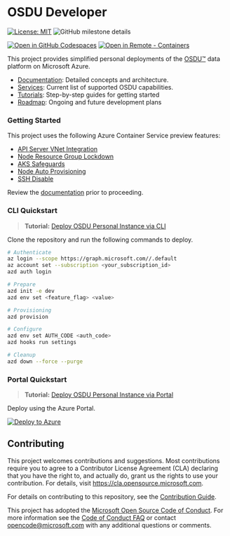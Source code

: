 # OSDU Developer

[![License: MIT](https://img.shields.io/badge/License-MIT-yellow.svg)](https://opensource.org/licenses/MIT)  ![GitHub milestone details](https://img.shields.io/github/milestones/progress/azure/osdu-developer/1)


<!-- ![Github Issues](https://img.shields.io/github/issues/azure/osdu-developer)
![Github Pull Requests](https://img.shields.io/github/issues-pr/azure/osdu-developer) -->


[![Open in GitHub Codespaces](https://img.shields.io/static/v1?style=for-the-badge&label=GitHub+Codespaces&message=Open&color=brightgreen&logo=github)](https://github.com/codespaces/new?skip_quickstart=true&machine=basicLinux32gb&repo=742135816&ref=main&devcontainer_path=.devcontainer%2Fdevcontainer.json&geo=UsEast)
[![Open in Remote - Containers](https://img.shields.io/static/v1?style=for-the-badge&label=Remote%20-%20Containers&message=Open&color=blue&logo=visualstudiocode)](https://vscode.dev/redirect?url=vscode://ms-vscode-remote.remote-containers/cloneInVolume?url=https://github.com/Azure/osdu-developer)

This project provides simplified personal deployments of the [OSDU™](https://community.opengroup.org/osdu/platform) data platform on Microsoft Azure.


- [Documentation](https://azure.github.io/osdu-developer/): Detailed concepts and architecture.
- [Services](https://azure.github.io/osdu-developer/services_source/): Current list of supported OSDU capabilities.
- [Tutorials](https://azure.github.io/osdu-developer/tutorial_cli/): Step-by-step guides for getting started
- [Roadmap](https://github.com/orgs/Azure/projects/696/views/2): Ongoing and future development plans


### Getting Started

This project uses the following Azure Container Service preview features:

- [API Server VNet Integration](https://learn.microsoft.com/en-us/azure/aks/api-server-vnet-integration)
- [Node Resource Group Lockdown](https://learn.microsoft.com/en-us/azure/aks/node-resource-group-lockdown)
- [AKS Safeguards](https://learn.microsoft.com/en-us/azure/aks/deployment-safeguards)
- [Node Auto Provisioning](https://learn.microsoft.com/en-us/azure/aks/node-autoprovision?tabs=azure-cli)
- [SSH Disable](https://learn.microsoft.com/en-us/azure/aks/manage-ssh-node-access?tabs=node-shell#disable-ssh-overview)

Review the [documentation](https://azure.github.io/osdu-developer/getting_started/) prior to proceeding.

### CLI Quickstart

> **Tutorial:** [Deploy OSDU Personal Instance via CLI](https://azure.github.io/osdu-developer/tutorial_cli/)

Clone the repository and run the following commands to deploy.

```bash
# Authenticate
az login --scope https://graph.microsoft.com//.default
az account set --subscription <your_subscription_id>
azd auth login

# Prepare
azd init -e dev 
azd env set <feature_flag> <value>

# Provisioning
azd provision

# Configure
azd env set AUTH_CODE <auth_code>
azd hooks run settings

# Cleanup
azd down --force --purge
```

### Portal Quickstart

> **Tutorial:** [Deploy OSDU Personal Instance via Portal](https://azure.github.io/osdu-developer/tutorial_arm/)

Deploy using the Azure Portal.

[![Deploy to Azure](https://aka.ms/deploytoazurebutton)](https://portal.azure.com/#create/Microsoft.Template/uri/https%3A%2F%2Fraw.githubusercontent.com%2FAzure%2Fosdu-developer%2Fmain%2Fazuredeploy.json)

## Contributing

This project welcomes contributions and suggestions. Most contributions require you to agree to a
Contributor License Agreement (CLA) declaring that you have the right to, and actually do, grant us
the rights to use your contribution. For details, visit https://cla.opensource.microsoft.com.

For details on contributing to this repository, see the [Contribution Guide](./CONTRIBUTING.md).

This project has adopted the [Microsoft Open Source Code of Conduct](https://opensource.microsoft.com/codeofconduct/).
For more information see the [Code of Conduct FAQ](https://opensource.microsoft.com/codeofconduct/faq/) or
contact [opencode@microsoft.com](mailto:opencode@microsoft.com) with any additional questions or comments.
